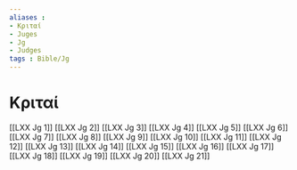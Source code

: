```yaml
---
aliases : 
- Κριταί
- Juges
- Jg
- Judges
tags : Bible/Jg
---
```


# Κριταί

[[LXX Jg 1]]
[[LXX Jg 2]]
[[LXX Jg 3]]
[[LXX Jg 4]]
[[LXX Jg 5]]
[[LXX Jg 6]]
[[LXX Jg 7]]
[[LXX Jg 8]]
[[LXX Jg 9]]
[[LXX Jg 10]]
[[LXX Jg 11]]
[[LXX Jg 12]]
[[LXX Jg 13]]
[[LXX Jg 14]]
[[LXX Jg 15]]
[[LXX Jg 16]]
[[LXX Jg 17]]
[[LXX Jg 18]]
[[LXX Jg 19]]
[[LXX Jg 20]]
[[LXX Jg 21]]
